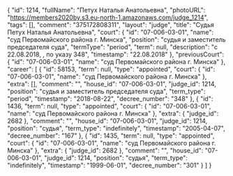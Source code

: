 {
    "id": 1214,
    "fullName": "Петух Наталья Анатольевна",
    "photoURL": "https://members2020by.s3.eu-north-1.amazonaws.com/judge_1214",
    "tags": [],
    "comment": "375172808311",
    "layout": "judge",
    "title": "Судья Петух Наталья Анатольевна",
    "court": {
        "id": "07-006-03-01",
        "name": "суд Первомайского района г. Минска",
        "position": "судья и заместитель председателя суда",
        "termType": "period",
        "term": null,
        "description": "c 22.08.2018, , по указу 348",
        "timestamp": "22.08.2018"
    },
    "previousCourt": {
        "id": "07-006-03-01",
        "name": "суд Первомайского района г. Минска"
    },
    "career": [
        {
            "id": 58153,
            "term": null,
            "type": "appointed",
            "court": {
                "id": "07-006-03-01",
                "name": "суд Первомайского района г. Минска"
            },
            "extra": [],
            "comment": "",
            "house_id": "07-006-03-01",
            "judge_id": 1214,
            "position": "судья и заместитель председателя суда",
            "term_type": "period",
            "timestamp": "2018-08-22",
            "decree_number": "348"
        },
        {
            "id": 1436,
            "term": null,
            "type": "appointed",
            "court": {
                "id": "07-006-03-01",
                "name": "суд Первомайского района г. Минска"
            },
            "extra": {
                "judge_id": 2682
            },
            "comment": "",
            "house_id": "07-006-03-01",
            "judge_id": 1214,
            "position": "судья",
            "term_type": "indefinitely",
            "timestamp": "2005-04-07",
            "decree_number": "167"
        },
        {
            "id": 1435,
            "term": null,
            "type": "appointed",
            "court": {
                "id": "07-006-03-01",
                "name": "суд Первомайского района г. Минска"
            },
            "extra": {
                "judge_id": 2682
            },
            "comment": "",
            "house_id": "07-006-03-01",
            "judge_id": 1214,
            "position": "судья",
            "term_type": "indefinitely",
            "timestamp": "1999-06-01",
            "decree_number": "301"
        }
    ]
}